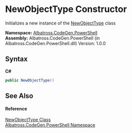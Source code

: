 # NewObjectType Constructor 
 

Initializes a new instance of the <a href="T_Albatross_CodeGen_PowerShell_NewObjectType.md">NewObjectType</a> class

**Namespace:**&nbsp;<a href="N_Albatross_CodeGen_PowerShell.md">Albatross.CodeGen.PowerShell</a><br />**Assembly:**&nbsp;Albatross.CodeGen.PowerShell (in Albatross.CodeGen.PowerShell.dll) Version: 1.0.0

## Syntax

**C#**<br />
``` C#
public NewObjectType()
```


## See Also


#### Reference
<a href="T_Albatross_CodeGen_PowerShell_NewObjectType.md">NewObjectType Class</a><br /><a href="N_Albatross_CodeGen_PowerShell.md">Albatross.CodeGen.PowerShell Namespace</a><br />